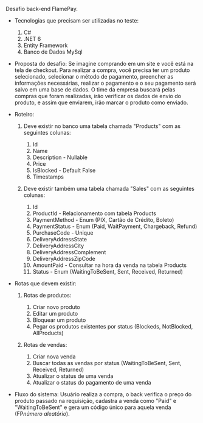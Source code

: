 Desafio back-end FlamePay.

- Tecnologias que precisam ser utilizadas no teste:
  1. C#
  2. .NET 6
  3. Entity Framework
  4. Banco de Dados MySql

- Proposta do desafio:
Se imagine comprando em um site e você está na tela de checkout. Para realizar a compra, você precisa ter um produto selecionado, selecionar o método de pagamento, preencher as informações necessárias, realizar o pagamento e o seu pagamento será salvo em uma base de dados.
O time da empresa buscará pelas compras que foram realizadas, irão verificar os dados de envio do produto, e assim que enviarem, irão marcar o produto como enviado.

- Roteiro:
  1. Deve existir no banco uma tabela chamada "Products" com as seguintes colunas:
     1. Id
     2. Name
     3. Description - Nullable
     4. Price
     5. IsBlocked - Default False
     6. Timestamps
     
  2. Deve existir também uma tabela chamada "Sales" com as seguintes colunas:
     1. Id
     2. ProductId - Relacionamento com tabela Products
     3. PaymentMethod - Enum (PIX, Cartão de Crédito, Boleto)
     4. PaymentStatus - Enum (Paid, WaitPayment, Chargeback, Refund)
     5. PurchaseCode - Unique
     6. DeliveryAddressState
     7. DeliveryAddressCity
     8. DeliveryAddressComplement
     9. DeliveryAddressZipCode
     10. AmountPaid - Consultar na hora da venda na tabela Products
     11. Status - Enum (WaitingToBeSent, Sent, Received, Returned)

- Rotas que devem existir:
  1. Rotas de produtos:
     1. Criar novo produto
     2. Editar um produto
     3. Bloquear um produto
     4. Pegar os produtos existentes por status (Blockeds, NotBlocked, AllProducts)

  2. Rotas de vendas:
     1. Criar nova venda
     2. Buscar todas as vendas por status (WaitingToBeSent, Sent, Received, Returned)
     3. Atualizar o status de uma venda
     4. Atualizar o status do pagamento de uma venda

- Fluxo do sistema:
  Usuário realiza a compra, o back verifica o preço do produto passado na requisição, cadastra a venda como "Paid" e "WaitingToBeSent" e gera um código único para aquela venda (FP*número aleatório*).
